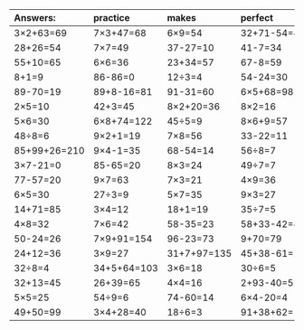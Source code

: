 | Answers: | practice | makes | perfect | ! |
| :--- | :--- | :--- | :--- | :--- |
| 3×2+63=69 | 7×3+47=68 | 6×9=54 | 32+71-54=49 | 9×6=54 | 
| 28+26=54 | 7×7=49 | 37-27=10 | 41-7=34 | 8×8=64 | 
| 55+10=65 | 6×6=36 | 23+34=57 | 67-8=59 | 6+11+40=57 | 
| 8+1=9 | 86-86=0 | 12÷3=4 | 54-24=30 | 4×5=20 | 
| 89-70=19 | 89+8-16=81 | 91-31=60 | 6×5+68=98 | 28-20=8 | 
| 2×5=10 | 42+3=45 | 8×2+20=36 | 8×2=16 | 81-5=76 | 
| 5×6=30 | 6×8+74=122 | 45÷5=9 | 8×6+9=57 | 9-8=1 | 
| 48÷8=6 | 9×2+1=19 | 7×8=56 | 33-22=11 | 9×2=18 | 
| 85+99+26=210 | 9×4-1=35 | 68-54=14 | 56÷8=7 | 35÷5=7 | 
| 3×7-21=0 | 85-65=20 | 8×3=24 | 49÷7=7 | 85+44+85=214 | 
| 77-57=20 | 9×7=63 | 7×3=21 | 4×9=36 | 62-60=2 | 
| 6×5=30 | 27÷3=9 | 5×7=35 | 9×3=27 | 6+54-43=17 | 
| 14+71=85 | 3×4=12 | 18+1=19 | 35÷7=5 | 15÷5=3 | 
| 4×8=32 | 7×6=42 | 58-35=23 | 58+33-42=49 | 41+18+2=61 | 
| 50-24=26 | 7×9+91=154 | 96-23=73 | 9+70=79 | 8+56=64 | 
| 24+12=36 | 3×9=27 | 31+7+97=135 | 45+38-61=22 | 1+4-2=3 | 
| 32÷8=4 | 34+5+64=103 | 3×6=18 | 30÷6=5 | 6×8=48 | 
| 32+13=45 | 26+39=65 | 4×4=16 | 2+93-40=55 | 78-42=36 | 
| 5×5=25 | 54÷9=6 | 74-60=14 | 6×4-20=4 | 6×3+4=22 | 
| 49+50=99 | 3×4+28=40 | 18÷6=3 | 91+38+62=191 | 8+28-13=23 | 
